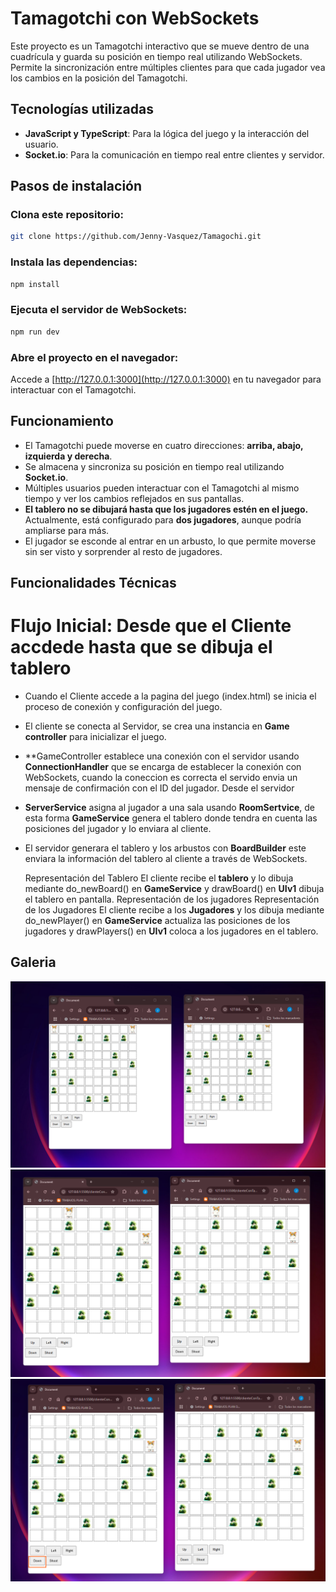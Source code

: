 # Tamagotchi con WebSockets

Este proyecto es un Tamagotchi interactivo que se mueve dentro de una cuadrícula y guarda su posición en tiempo real utilizando WebSockets.  
Permite la sincronización entre múltiples clientes para que cada jugador vea los cambios en la posición del Tamagotchi.

## Tecnologías utilizadas

- **JavaScript y TypeScript**: Para la lógica del juego y la interacción del usuario.  
- **Socket.io**: Para la comunicación en tiempo real entre clientes y servidor.  

## Pasos de instalación

### Clona este repositorio:
```bash
git clone https://github.com/Jenny-Vasquez/Tamagochi.git
```

### Instala las dependencias:
```bash
npm install
```

### Ejecuta el servidor de WebSockets:
```bash
npm run dev
```

### Abre el proyecto en el navegador:
Accede a [http://127.0.0.1:3000](http://127.0.0.1:3000) en tu navegador para interactuar con el Tamagotchi.

## Funcionamiento

- El Tamagotchi puede moverse en cuatro direcciones: **arriba, abajo, izquierda y derecha**.  
- Se almacena y sincroniza su posición en tiempo real utilizando **Socket.io**.  
- Múltiples usuarios pueden interactuar con el Tamagotchi al mismo tiempo y ver los cambios reflejados en sus pantallas.  
- **El tablero no se dibujará hasta que los jugadores estén en el juego.** Actualmente, está configurado para **dos jugadores**, aunque podría ampliarse para más.  
- El jugador se esconde al entrar en un arbusto, lo que permite moverse sin ser visto y sorprender al resto de jugadores.

## Funcionalidades Técnicas
  # Flujo Inicial: Desde que el Cliente accdede hasta que se dibuja el tablero
  - Cuando el Cliente accede a la pagina del juego (index.html) se inicia el proceso de conexión y configuración del juego.
  - El cliente se conecta al Servidor, se crea una instancia en **Game controller** para inicializar el juego.
  - **GameController establece una conexión con el servidor usando **ConnectionHandler** que se encarga de  establecer la conexión con WebSockets, cuando la coneccion es correcta el servido envia un mensaje de confirmación con el ID del jugador.
  Desde el servidor
  - **ServerService** asigna al jugador a una sala usando **RoomSertvice**, de esta forma **GameService** genera el tablero donde tendra en cuenta las posiciones del jugador y lo enviara al cliente.
- El servidor generara el tablero y los arbustos con **BoardBuilder** este enviara la información del tablero al cliente a través de WebSockets.

  Representación del Tablero
El cliente recibe el **tablero** y lo dibuja mediante do_newBoard() en **GameService** y drawBoard() en **UIv1** dibuja el tablero en pantalla.
  Representación de los jugadores
  Representación de los Jugadores
El cliente recibe a los **Jugadores** y los dibuja mediante do_newPlayer() en **GameService** actualiza las posiciones de los jugadores y drawPlayers() en **UIv1** coloca a los jugadores en el tablero.





## Galeria 
![Vista previa del juego](images/1.png)  
![Movimiento del Tamagotchi](images/2.png)  
![Interacción en tiempo real](images/3.png)  
